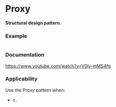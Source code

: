 # Proxy

**Structural design pattern.**


### Example

``` Java

```
### Documentation

https://www.youtube.com/watch?v=V0ly-mMS4fg

### Applicability

Use the Proxy pattern when:

* c.

